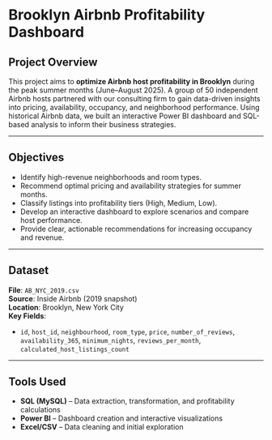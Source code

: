 #  Brooklyn Airbnb Profitability Dashboard

## Project Overview

This project aims to **optimize Airbnb host profitability in Brooklyn** during the peak summer months (June–August 2025). A group of 50 independent Airbnb hosts partnered with our consulting firm to gain data-driven insights into pricing, availability, occupancy, and neighborhood performance. Using historical Airbnb data, we built an interactive Power BI dashboard and SQL-based analysis to inform their business strategies.

---

## Objectives

- Identify high-revenue neighborhoods and room types.
- Recommend optimal pricing and availability strategies for summer months.
- Classify listings into profitability tiers (High, Medium, Low).
- Develop an interactive dashboard to explore scenarios and compare host performance.
- Provide clear, actionable recommendations for increasing occupancy and revenue.

---

## Dataset

**File**: `AB_NYC_2019.csv`  
**Source**: Inside Airbnb (2019 snapshot)  
**Location**: Brooklyn, New York City  
**Key Fields**:
- `id`, `host_id`, `neighbourhood`, `room_type`, `price`, `number_of_reviews`, `availability_365`, `minimum_nights`, `reviews_per_month`, `calculated_host_listings_count`

---

## Tools Used

- **SQL (MySQL)** – Data extraction, transformation, and profitability calculations
- **Power BI** – Dashboard creation and interactive visualizations
- **Excel/CSV** – Data cleaning and initial exploration
